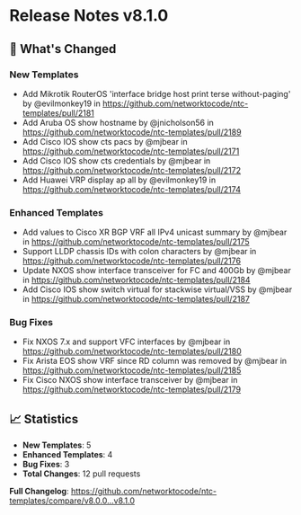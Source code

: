 # Release Notes v8.1.0

## 🚀 What's Changed

### New Templates
* Add Mikrotik RouterOS 'interface bridge host print terse without-paging' by @evilmonkey19 in https://github.com/networktocode/ntc-templates/pull/2181
* Add Aruba OS show hostname by @jnicholson56 in https://github.com/networktocode/ntc-templates/pull/2189
* Add Cisco IOS show cts pacs by @mjbear in https://github.com/networktocode/ntc-templates/pull/2171
* Add Cisco IOS show cts credentials by @mjbear in https://github.com/networktocode/ntc-templates/pull/2172
* Add Huawei VRP display ap all by @evilmonkey19 in https://github.com/networktocode/ntc-templates/pull/2174

### Enhanced Templates
* Add values to Cisco XR BGP VRF all IPv4 unicast summary by @mjbear in https://github.com/networktocode/ntc-templates/pull/2175
* Support LLDP chassis IDs with colon characters by @mjbear in https://github.com/networktocode/ntc-templates/pull/2176
* Update NXOS show interface transceiver for FC and 400Gb by @mjbear in https://github.com/networktocode/ntc-templates/pull/2184
* Add Cisco IOS show switch virtual for stackwise virtual/VSS by @mjbear in https://github.com/networktocode/ntc-templates/pull/2187

### Bug Fixes
* Fix NXOS 7.x and support VFC interfaces by @mjbear in https://github.com/networktocode/ntc-templates/pull/2180
* Fix Arista EOS show VRF since RD column was removed by @mjbear in https://github.com/networktocode/ntc-templates/pull/2185
* Fix Cisco NXOS show interface transceiver by @mjbear in https://github.com/networktocode/ntc-templates/pull/2179

## 📈 Statistics

- **New Templates**: 5
- **Enhanced Templates**: 4  
- **Bug Fixes**: 3
- **Total Changes**: 12 pull requests

**Full Changelog**: https://github.com/networktocode/ntc-templates/compare/v8.0.0...v8.1.0